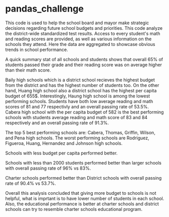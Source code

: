 # pandas_challenge

This code is used to help the school board and mayor make strategic decisions regarding future school budgets and priorities. This code analyze the district-wide standardized test results. Access to every student's math and reading scores are provided, as well as various information on the schools they attend. Here the data are aggregated to showcase obvious trends in school performance.

A quick summary stat of all schools and students shows that overall 65% of students passed their grade and their reading score was on average higher than their math score.

Baily high schools which is a district school recieves the highest budget from the district and has the highest number of students too. On the other hand, Huang high school also a district school has the highest per capita budget of 655$. Interestingly, Haung high school is among the lowest performing schools. Students have both low average reading and math scores of 81 and 77 respectivly and an overall passing rate of 53.5%. Cabera high school with the per capita budget of 582 is the best performing schools with students average reading and math score of 83 and 84 respectively and an overall passing rate of 91.3%.

The top 5 best performing schools are: Cabera, Thomas, Griffin, Wilson, and Pena high schools. The worst performing schools are Rodriguez, Figueroa, Huang, Hernandez and Johnson high schools.

Schools with less budget per capita performed better.

Schools with less than 2000 students performed better than larger schools with overall passing rate of 96% vs 83%.

Charter schools performed better than District schools with overall passing rate of 90.4% vs 53.7%.

Overall this analysis concluded that giving more budget to schools is not helpful, what is imprtant is to have lower number of students in each school. Also, the educational performance is better at charter schools and district schools can try to resemble charter schools educational program.
